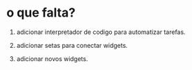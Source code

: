 # o que falta?

1. adicionar interpretador de codigo para automatizar tarefas.

2. adicionar setas para conectar widgets.

3. adicionar novos widgets.